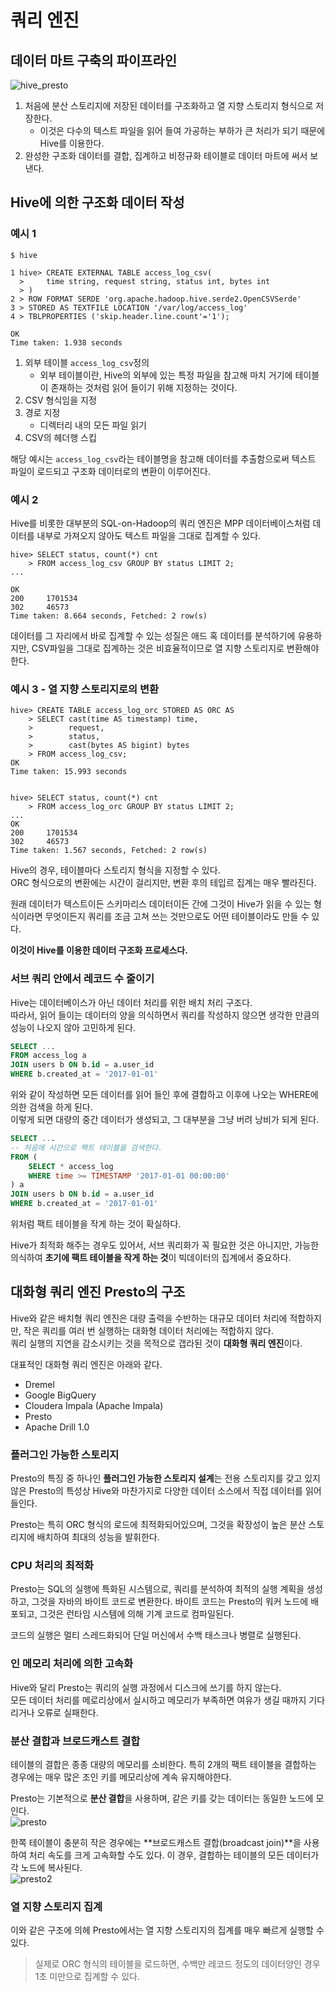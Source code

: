# 쿼리 엔진
## 데이터 마트 구축의 파이프라인
![hive_presto](../img/hive_presto.png)
1. 처음에 분산 스토리지에 저장된 데이터를 구조화하고 열 지향 스토리지 형식으로 저장한다.
    - 이것은 다수의 텍스트 파일을 읽어 들여 가공하는 부하가 큰 처리가 되기 때문에 Hive를 이용한다.
2. 완성한 구조화 데이터를 결합, 집계하고 비정규화 테이블로 데이터 마트에 써서 보낸다.


## Hive에 의한 구조화 데이터 작성
### 예시 1
```shell
$ hive

1 hive> CREATE EXTERNAL TABLE access_log_csv(
  >     time string, request string, status int, bytes int
  > )
2 > ROW FORMAT SERDE 'org.apache.hadoop.hive.serde2.OpenCSVSerde'
3 > STORED AS TEXTFILE LOCATION '/var/log/access_log'
4 > TBLPROPERTIES ('skip.header.line.count'='1');

OK
Time taken: 1.938 seconds
```  

1. 외부 테이블 `access_log_csv`정의
    - 외부 테이블이란, Hive의 외부에 있는 특정 파일을 참고해 마치 거기에 테이블이 존재하는 것처럼 읽어 들이기 위해 지정하는 것이다.
2. CSV 형식임을 지정
3. 경로 지정
    - 디렉터리 내의 모든 파일 읽기
4. CSV의 헤더행 스킵

해당 예시는 `access_log_csv`라는 테이블명을 참고해 데이터를 추출함으로써 텍스트 파일이 로드되고 구조화 데이터로의 변환이 이루어진다.  

### 예시 2
Hive를 비롯한 대부분의 SQL-on-Hadoop의 쿼리 엔진은 MPP 데이터베이스처럼 데이터를 내부로 가져오지 않아도 텍스트 파일을 그대로 집계할 수 있다.  

```shell
hive> SELECT status, count(*) cnt
    > FROM access_log_csv GROUP BY status LIMIT 2;
...

OK
200     1701534
302     46573
Time taken: 8.664 seconds, Fetched: 2 row(s)

```
데이터를 그 자리에서 바로 집계할 수 있는 성질은 애드 혹 데이터를 분석하기에 유용하지만, CSV파일을 그대로 집계하는 것은 비효율적이므로 열 지향 스토리지로 변환해야한다.

### 예시 3 - 열 지향 스토리지로의 변환

```shell
hive> CREATE TABLE access_log_orc STORED AS ORC AS
    > SELECT cast(time AS timestamp) time,
    >        request,
    >        status,
    >        cast(bytes AS bigint) bytes
    > FROM access_log_csv;
OK
Time taken: 15.993 seconds


hive> SELECT status, count(*) cnt
    > FROM access_log_orc GROUP BY status LIMIT 2;
...
OK
200     1701534
302     46573
Time taken: 1.567 seconds, Fetched: 2 row(s)
```
Hive의 경우, 테이블마다 스토리지 형식을 지정할 수 있다.  
ORC 형식으로의 변환에는 시간이 걸리지만, 변환 후의 테입르 집계는 매우 빨라진다.  

원래 데이터가 텍스트이든 스키마리스 데이터이든 간에 그것이 Hive가 읽을 수 있는 형식이라면 무엇이든지 쿼리를 조금 고쳐 쓰는 것만으로도 어떤 테이블이라도 만들 수 있다.  

**이것이 Hive를 이용한 데이터 구조화 프로세스다.**  

### 서브 쿼리 안에서 레코드 수 줄이기
Hive는 데이터베이스가 아닌 데이터 처리를 위한 배치 처리 구조다.  
따라서, 읽어 들이는 데이터의 양을 의식하면서 쿼리를 작성하지 않으면 생각한 만큼의 성능이 나오지 않아 고민하게 된다.  

```SQL
SELECT ...
FROM access_log a
JOIN users b ON b.id = a.user_id
WHERE b.created_at = '2017-01-01'
```
위와 같이 작성하면 모든 데이터를 읽어 들인 후에 결합하고 이후에 나오는 WHERE에 의한 검색을 하게 된다.  
이렇게 되면 대량의 중간 데이터가 생성되고, 그 대부분을 그냥 버려 낭비가 되게 된다.  

```SQL
SELECT ...
-- 처음에 시간으로 팩트 테이블을 검색한다.
FROM (
    SELECT * access_log
    WHERE time >= TIMESTAMP '2017-01-01 00:00:00'
) a
JOIN users b ON b.id = a.user_id
WHERE b.created_at = '2017-01-01'
```  
위처럼 팩트 테이블을 작게 하는 것이 확실하다.  

Hive가 최적화 해주는 경우도 있어서, 서브 쿼리화가 꼭 필요한 것은 아니지만, 가능한 의식하여 **초기에 팩트 테이블을 작게 하는 것**이 빅데이터의 집계에서 중요하다.  


## 대화형 쿼리 엔진 Presto의 구조
Hive와 같은 배치형 쿼리 엔진은 대량 출력을 수반하는 대규모 데이터 처리에 적합하지만, 작은 쿼리를 여러 번 실행하는 대화형 데이터 처리에는 적합하지 않다.  
쿼리 실행의 지연을 감소시키는 것을 목적으로 갭라된 것이 **대화형 쿼리 엔진**이다.

대표적인 대화형 쿼리 엔진은 아래와 같다. 
- Dremel
- Google BigQuery
- Cloudera Impala (Apache Impala)
- Presto
- Apache Drill 1.0

### 플러그인 가능한 스토리지
Presto의 특징 중 하나인 **플러그인 가능한 스토리지 설계**는 전용 스토리지를 갖고 있지 않은 Presto의 특성상 Hive와 마찬가지로 다양한 데이터 소스에서 직접 데이터를 읽어 들인다.  

Presto는 특히 ORC 형식의 로드에 최적화되어있으며, 그것을 확장성이 높은 분산 스토리지에 배치하여 최대의 성능을 발휘한다.  

### CPU 처리의 최적화
Presto는 SQL의 실행에 특화된 시스템으로, 쿼리를 분석하여 최적의 실행 계획을 생성하고, 그것을 자바의 바이트 코드로 변환한다. 바이트 코드는 Presto의 워커 노드에 배포되고, 그것은 런타임 시스템에 의해 기계 코드로 컴파일된다.  

코드의 실행은 멀티 스레드화되어 단일 머신에서 수백 태스크나 병렬로 실행된다.  

### 인 메모리 처리에 의한 고속화
Hive와 달리 Presto는 쿼리의 실행 과정에서 디스크에 쓰기를 하지 않는다.  
모든 데이터 처리를 메로리상에서 실시하고 메모리가 부족하면 여유가 생길 때까지 기다리거나 오류로 실패한다.  

### 분산 결합과 브로드캐스트 결합
테이블의 결합은 종종 대량의 메모리를 소비한다. 특히 2개의 팩트 테이블을 결합하는 경우에는 매우 많은 조인 키를 메모리상에 계속 유지해야한다.  

Presto는 기본적으로 **분산 결합**을 사용하며, 같은 키를 갖는 데이터는 동일한 노드에 모인다.  
![presto](../img/presto.jpeg)

한쪽 테이블이 충분히 작은 경우에는 **브로드캐스트 결합(broadcast join)**을 사용하여 처리 속도를 크게 고속화할 수도 있다. 이 경우, 결합하는 테이블의 모든 데이터가 각 노드에 복사된다.  
![presto2](../img/presto2.jpeg)  

### 열 지향 스토리지 집계
이와 같은 구조에 의헤 Presto에서는 열 지향 스토리지의 집계를 매우 빠르게 실행할 수 있다.  

> 실제로 ORC 형식의 테이블을 로드하면, 수백만 레코드 정도의 데이터양인 경우 1초 미만으로 집계할 수 있다.